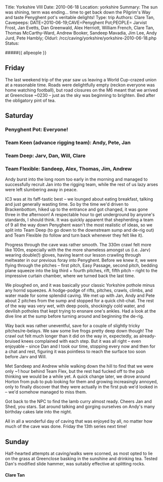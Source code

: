 Title: Yorkshire VIII
Date: 2010-06-18
Location: yorkshire
Summary: The sun was shining, term was ending... time to get back down the Pilgrim's Way and taste Penyghent pot's veritable delights!
Type: trip
Authors: Clare Tan,
Cavepeeps: DATE=2010-06-19;CAVE=Penyghent Pot;PEOPLE= Jarvist Frost, Jan Evetts, Dan Greenwald, Alex Herriott, William French, Clare Tan, Thomas McCarthy-Ward, Andrew Booker, Sandeep Mavadia, Jim Lee, Andy Jurd, Pete Hambly;
Oldurl: /rcc/caving/yorkshire/yorkshire-2010-06-18.php
Status:

#####{{ allpeople }}

##  Friday

The last weekend trip of the year saw us leaving a World Cup-crazed union at a reasonable time. Roads were delightfully empty (reckon everyone was home watching football), but road closures on the M6 meant that we arrived at Greenclose ~0230 – just as the sky was beginning to brighten. Bed after the obligatory pint of tea.

##  Saturday

###  Penyghent Pot: Everyone!

###  Team Keen (advance rigging team): Andy, Pete, Jan

###  Team Deep: Jarv, Dan, Will, Clare

###  Team Flexible: Sandeep, Alex, Thomas, Jim, Andrew

Andy burst into the long room too early in the morning and managed to successfully recruit Jan into the rigging team, while the rest of us lazy arses were left slumbering away in peace.

IC3 was at its faff-tastic best – we lounged about eating breakfast, talking and just generally wasting time. So by the time we'd driven to Brackenbottom, hiked up to the entrance and got changed, it was gone three in the afternoon! A respectable hour to get underground by anyone's standards, I should think. It was quickly apparent that shepherding a team of 9 all the way down Penyghent wasn't the most realistic of ideas, so we split into Team Deep (to go down to the downstream sump and de-rig out) and Team Flexible (to follow and turn back whenever they felt like it).

Progress through the cave was rather smooth. The 330m crawl felt more like 100m, especially with the the more shameless amongst us (i.e. Jarv) wearing double(!) gloves, having learnt our lesson crawling through meltwater in our previous foray into Penyghent. Before we knew it, we were flying through the pitches – first pitch, Easy Passage, second pitch, bedding plane squeeze into the big third + fourth pitches, rift, fifth pitch – right to the impressive curtain chamber, where we turned back the last time.

We ploughed on, and it was basically your classic Yorkshire pothole minus any horrid squeezes. A hodge-podge of rifts, pitches, crawls, climbs, and water made for some splendid caving. We met up with Jan, Andy and Pete about 2 pitches from the sump and stopped for a quick chit-chat. The rest of the way was very wet, with deep pools, shockingly cold water, and devilish potholes that kept trying to ensnare one's ankles. Had a look at the dive line at the sump before turning around and beginning the de-rig.

Way back was rather uneventful, save for a couple of slightly tricky pitches/re-belays. We saw some live frogs pretty deep down though! The crawl out felt much longer than it did on the way in, expectedly, as already-bruised knees complained with each step. But it was all right – even enjoyable – since Dan and I took our time, stopping every now and then for a chat and rest, figuring it was pointless to reach the surface too soon before Jarv and Will.

Met Sandeep and Andrew while walking down the hill to find that we were only ~1 hour behind Team Flex, but the rest had fucked off to the pub thinking we would be a while yet. A quick change later, we drove around Horton from pub to pub looking for them and growing increasingly annoyed, only to finally discover that they were actually in the first pub we'd looked in – we'd somehow managed to miss them.

Got back to the NPC to find the lamb curry almost ready. Cheers Jan and Shed, you stars. Sat around talking and gorging ourselves on Andy's many birthday cakes late into the night.

All in all a wonderful day of caving that was enjoyed by all, no matter how much of the cave was done. Friday the 13th series next time!

##  Sunday

Half-hearted attempts at caving/walks were scorned, as most opted to lie on the grass at Greenclose basking in the sunshine and drinking tea. Tested Dan's modified slide hammer, was suitably effective at splitting rocks.

####  Clare Tan
